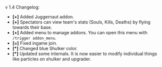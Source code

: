 v 1.4
Changelog:
 - **[+]** Added Juggernaut addon.
 - **[+]** Spectators can view team's stats (Souls, Kills, Deaths) by flying towards their base.
 - **[+]** Added menu to manage addons. You can open this menu with `/trigger addon_menu`.
 - **[=]** Fixed ingame join.
 - **[\*]** Changed blue Shulker color.
 - **[\*]** Updated some internals. It is now easier to modify individual things like particles on shulker and upgrader.